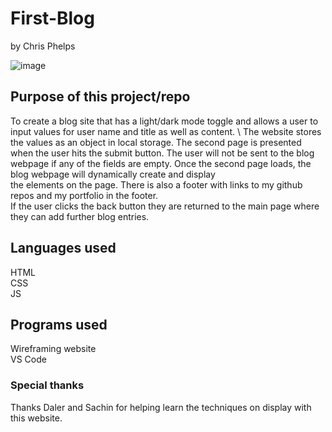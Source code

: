 # First-Blog
by Chris Phelps

![image](https://github.com/c-phelps/First-Blog/assets/169304277/86e3d58e-622f-4136-892e-ec22d5a9ce06)

## Purpose of this project/repo
To create a blog site that has a light/dark mode toggle and allows a user to input values for 
user name and title as well as content. \ The website stores the values as an object in local storage. 
The second page is presented when the user hits the submit button. The user will not be sent to the blog webpage 
if any of the fields are empty. Once the second page loads, the blog webpage will dynamically create and display \
the elements on the page. There is also a footer with links to my github repos and my portfolio in the footer. \
If the user clicks the back button they are returned to the main page where they can add further blog entries.

## Languages used
HTML\
CSS \
JS

## Programs used
Wireframing website \
VS Code

### Special thanks
Thanks Daler and Sachin for helping learn the techniques on display with this website.
